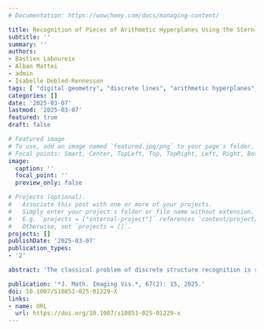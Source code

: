 ```yaml
---
# Documentation: https://wowchemy.com/docs/managing-content/

title: Recognition of Pieces of Arithmetic Hyperplanes Using the Stern-Brocot Tree
subtitle: ''
summary: ''
authors:
- Bastien Laboureix
- Alban Mattei
- admin
- Isabelle Debled-Rennesson
tags: [ "digital geometry", "discrete lines", "arithmetic hyperplanes", "digital plane recognition", "Stern-Brocot tree" ]
categories: []
date: '2025-03-07'
lastmod: '2025-03-07'
featured: true
draft: false

# Featured image
# To use, add an image named `featured.jpg/png` to your page's folder.
# Focal points: Smart, Center, TopLeft, Top, TopRight, Left, Right, BottomLeft, Bottom, BottomRight.
image:
  caption: ''
  focal_point: ''
  preview_only: false

# Projects (optional).
#   Associate this post with one or more of your projects.
#   Simply enter your project's folder or file name without extension.
#   E.g. `projects = ["internal-project"]` references `content/project/deep-learning/index.md`.
#   Otherwise, set `projects = []`.
projects: []
publishDate: '2025-03-07'
publication_types:
- '2'

abstract: 'The classical problem of discrete structure recognition is revisited in this paper. We focus on pieces of naive lines and, more generally, naive arithmetic hyperplanes, and present a new approach to recognising these discrete structures based on the Stern-Brocot tree. The algorithm for pieces of lines in dimension 2 proposes an alternative method to the state of the art, by proposing an efficient algorithm for any set, not necessarily connected.  We also give an adaptation, in the connected case, which achieves linear complexity and keeps an incremental behaviour for the segments. While most of the concepts can be generalised to planes in dimension 3 and hyperplanes in higher dimensions, certain points in the management of the descent in the Stern-Brocot tree merit further study. The proposed algorithm calculates separating chords characterising the membership of planes to cones generated by the branch of the Stern-Brocot tree. This generalisation shows the close link between arithmetic hyperplanes and the generalised Stern-Brocot tree, opens up interesting prospects for recognising pieces of arithmetic hyperplanes but still suffers from certain limitations. However, beyond the recognition problem, which has already been well studied in the field, the main contribution of this article lies in the link it creates between generalisation of the Stern-Brocot tree and the combinatorial structure of arithmetic hyperplanes. Finally, we propose a geometric interpretation of separating chords and an interpretation of plane probing algorithms in the Stern-Brocot tree, showing both the links and the differences with our approach.'

publication: '*J. Math. Imaging Vis.*, 67(2): 15, 2025.'
doi: 10.1007/S10851-025-01229-X
links:
- name: URL
  url: https://doi.org/10.1007/s10851-025-01229-x
---
```

